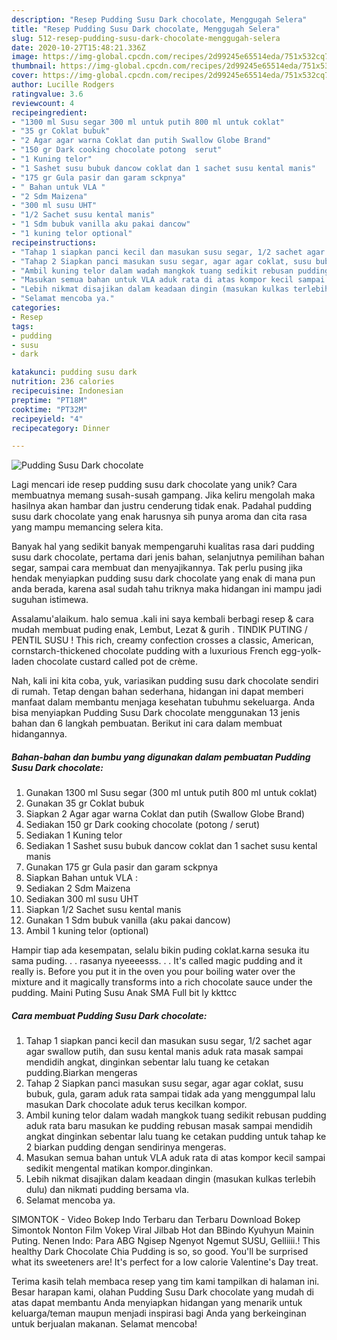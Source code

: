 ```yaml
---
description: "Resep Pudding Susu Dark chocolate, Menggugah Selera"
title: "Resep Pudding Susu Dark chocolate, Menggugah Selera"
slug: 512-resep-pudding-susu-dark-chocolate-menggugah-selera
date: 2020-10-27T15:48:21.336Z
image: https://img-global.cpcdn.com/recipes/2d99245e65514eda/751x532cq70/pudding-susu-dark-chocolate-foto-resep-utama.jpg
thumbnail: https://img-global.cpcdn.com/recipes/2d99245e65514eda/751x532cq70/pudding-susu-dark-chocolate-foto-resep-utama.jpg
cover: https://img-global.cpcdn.com/recipes/2d99245e65514eda/751x532cq70/pudding-susu-dark-chocolate-foto-resep-utama.jpg
author: Lucille Rodgers
ratingvalue: 3.6
reviewcount: 4
recipeingredient:
- "1300 ml Susu segar 300 ml untuk putih 800 ml untuk coklat"
- "35 gr Coklat bubuk"
- "2 Agar agar warna Coklat dan putih Swallow Globe Brand"
- "150 gr Dark cooking chocolate potong  serut"
- "1 Kuning telor"
- "1 Sashet susu bubuk dancow coklat dan 1 sachet susu kental manis"
- "175 gr Gula pasir dan garam sckpnya"
- " Bahan untuk VLA "
- "2 Sdm Maizena"
- "300 ml susu UHT"
- "1/2 Sachet susu kental manis"
- "1 Sdm bubuk vanilla aku pakai dancow"
- "1 kuning telor optional"
recipeinstructions:
- "Tahap 1 siapkan panci kecil dan masukan susu segar, 1/2 sachet agar agar swallow putih, dan susu kental manis aduk rata masak sampai mendidih angkat, dinginkan sebentar lalu tuang ke cetakan pudding.Biarkan mengeras"
- "Tahap 2 Siapkan panci masukan susu segar, agar agar coklat, susu bubuk, gula, garam aduk rata sampai tidak ada yang menggumpal lalu masukan Dark chocolate aduk terus kecilkan kompor."
- "Ambil kuning telor dalam wadah mangkok tuang sedikit rebusan pudding aduk rata baru masukan ke pudding rebusan masak sampai mendidih angkat dinginkan sebentar lalu tuang ke cetakan pudding untuk tahap ke 2 biarkan pudding dengan sendirinya mengeras."
- "Masukan semua bahan untuk VLA aduk rata di atas kompor kecil sampai sedikit mengental matikan kompor.dinginkan."
- "Lebih nikmat disajikan dalam keadaan dingin (masukan kulkas terlebih dulu) dan nikmati pudding bersama vla."
- "Selamat mencoba ya."
categories:
- Resep
tags:
- pudding
- susu
- dark

katakunci: pudding susu dark 
nutrition: 236 calories
recipecuisine: Indonesian
preptime: "PT18M"
cooktime: "PT32M"
recipeyield: "4"
recipecategory: Dinner

---
```



![Pudding Susu Dark chocolate](https://img-global.cpcdn.com/recipes/2d99245e65514eda/751x532cq70/pudding-susu-dark-chocolate-foto-resep-utama.jpg)

Lagi mencari ide resep pudding susu dark chocolate yang unik? Cara membuatnya memang susah-susah gampang. Jika keliru mengolah maka hasilnya akan hambar dan justru cenderung tidak enak. Padahal pudding susu dark chocolate yang enak harusnya sih punya aroma dan cita rasa yang mampu memancing selera kita.

Banyak hal yang sedikit banyak mempengaruhi kualitas rasa dari pudding susu dark chocolate, pertama dari jenis bahan, selanjutnya pemilihan bahan segar, sampai cara membuat dan menyajikannya. Tak perlu pusing jika hendak menyiapkan pudding susu dark chocolate yang enak di mana pun anda berada, karena asal sudah tahu triknya maka hidangan ini mampu jadi suguhan istimewa.

Assalamu&#39;alaikum. halo semua .kali ini saya kembali berbagi resep &amp; cara mudah membuat puding enak, Lembut, Lezat &amp; gurih . TINDIK PUTING / PENTIL SUSU ! This rich, creamy confection crosses a classic, American, cornstarch-thickened chocolate pudding with a luxurious French egg-yolk-laden chocolate custard called pot de crème.


Nah, kali ini kita coba, yuk, variasikan pudding susu dark chocolate sendiri di rumah. Tetap dengan bahan sederhana, hidangan ini dapat memberi manfaat dalam membantu menjaga kesehatan tubuhmu sekeluarga. Anda bisa menyiapkan Pudding Susu Dark chocolate menggunakan 13 jenis bahan dan 6 langkah pembuatan. Berikut ini cara dalam membuat hidangannya.

<!--inarticleads1-->

##### Bahan-bahan dan bumbu yang digunakan dalam pembuatan Pudding Susu Dark chocolate:

1. Gunakan 1300 ml Susu segar (300 ml untuk putih 800 ml untuk coklat)
1. Gunakan 35 gr Coklat bubuk
1. Siapkan 2 Agar agar warna Coklat dan putih (Swallow Globe Brand)
1. Sediakan 150 gr Dark cooking chocolate (potong / serut)
1. Sediakan 1 Kuning telor
1. Sediakan 1 Sashet susu bubuk dancow coklat dan 1 sachet susu kental manis
1. Gunakan 175 gr Gula pasir dan garam sckpnya
1. Siapkan  Bahan untuk VLA :
1. Sediakan 2 Sdm Maizena
1. Sediakan 300 ml susu UHT
1. Siapkan 1/2 Sachet susu kental manis
1. Gunakan 1 Sdm bubuk vanilla (aku pakai dancow)
1. Ambil 1 kuning telor (optional)


Hampir tiap ada kesempatan, selalu bikin puding coklat.karna sesuka itu sama puding. . . rasanya nyeeeesss. . . It&#39;s called magic pudding and it really is. Before you put it in the oven you pour boiling water over the mixture and it magically transforms into a rich chocolate sauce under the pudding. Maini Puting Susu Anak SMA Full bit ly kkttcc 

<!--inarticleads2-->

##### Cara membuat Pudding Susu Dark chocolate:

1. Tahap 1 siapkan panci kecil dan masukan susu segar, 1/2 sachet agar agar swallow putih, dan susu kental manis aduk rata masak sampai mendidih angkat, dinginkan sebentar lalu tuang ke cetakan pudding.Biarkan mengeras
1. Tahap 2 Siapkan panci masukan susu segar, agar agar coklat, susu bubuk, gula, garam aduk rata sampai tidak ada yang menggumpal lalu masukan Dark chocolate aduk terus kecilkan kompor.
1. Ambil kuning telor dalam wadah mangkok tuang sedikit rebusan pudding aduk rata baru masukan ke pudding rebusan masak sampai mendidih angkat dinginkan sebentar lalu tuang ke cetakan pudding untuk tahap ke 2 biarkan pudding dengan sendirinya mengeras.
1. Masukan semua bahan untuk VLA aduk rata di atas kompor kecil sampai sedikit mengental matikan kompor.dinginkan.
1. Lebih nikmat disajikan dalam keadaan dingin (masukan kulkas terlebih dulu) dan nikmati pudding bersama vla.
1. Selamat mencoba ya.


SIMONTOK - Video Bokep Indo Terbaru dan Terbaru Download Bokep Simontok Nonton Film Vokep Viral Jilbab Hot dan BBindo Kyuhyun Mainin Puting. Nenen Indo: Para ABG Ngisep Ngenyot Ngemut SUSU, Gelliiii.! This healthy Dark Chocolate Chia Pudding is so, so good. You&#39;ll be surprised what its sweeteners are! It&#39;s perfect for a low calorie Valentine&#39;s Day treat. 

Terima kasih telah membaca resep yang tim kami tampilkan di halaman ini. Besar harapan kami, olahan Pudding Susu Dark chocolate yang mudah di atas dapat membantu Anda menyiapkan hidangan yang menarik untuk keluarga/teman maupun menjadi inspirasi bagi Anda yang berkeinginan untuk berjualan makanan. Selamat mencoba!
